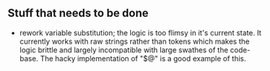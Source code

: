 ## Stuff that needs to be done

* rework variable substitution; the logic is too flimsy in it's current state. It currently works with raw strings rather than tokens which makes the logic brittle and largely incompatible with large swathes of the code-base. The hacky implementation of "$@" is a good example of this.
